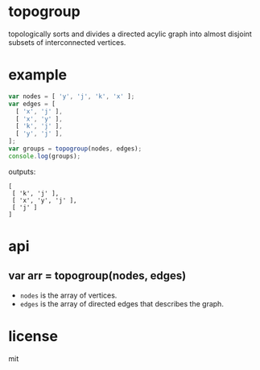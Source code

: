 # topogroup

topologically sorts and divides a directed acylic graph into almost disjoint subsets of interconnected vertices.

# example

```js
var nodes = [ 'y', 'j', 'k', 'x' ];
var edges = [
  [ 'x', 'j' ],
  [ 'x', 'y' ],
  [ 'k', 'j' ],
  [ 'y', 'j' ],
];
var groups = topogroup(nodes, edges);
console.log(groups);
```

outputs:

```
[
 [ 'k', 'j' ],
 [ 'x', 'y', 'j' ],
 [ 'j' ]
]
```

# api

## var arr = topogroup(nodes, edges)

- `nodes` is the array of vertices.
- `edges` is the array of directed edges that describes the graph.

# license

mit
